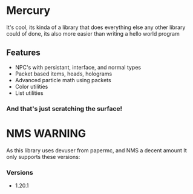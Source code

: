 # Mercury

It's cool, its kinda of a library that does everything else any other library could of done, its also more easier than writing a hello world program

## Features
- NPC's with persistant, interface, and normal types
- Packet based items, heads, holograms
- Advanced particle math using packets
- Color utilities
- List utilities

### And that's just scratching the surface!

# NMS WARNING
As this library uses devuser from papermc, and NMS a decent amount
It only supports these versions:

### Versions
- 1.20.1
